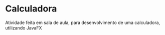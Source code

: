# Calculadora
 Atividade feita em sala de aula, para desenvolvimento de uma calculadora, utilizando JavaFX

